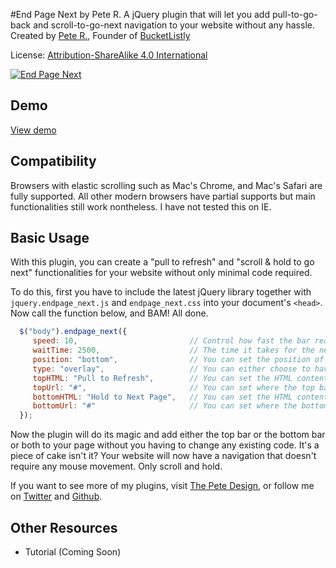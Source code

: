 #End Page Next by Pete R.
A jQuery plugin that will let you add pull-to-go-back and scroll-to-go-next navigation to your website without any hassle.
Created by [Pete R.](http://www.thepetedesign.com), Founder of [BucketListly](http://www.bucketlistly.com)

License: [Attribution-ShareAlike 4.0 International](http://creativecommons.org/licenses/by-sa/4.0/deed.en_US)

[![End Page Next](http://www.thepetedesign.com/images/endpage_next_image.png "End Page Next")](http://www.thepetedesign.com/demos/endpage_next_demo.html)


## Demo
[View demo](http://www.thepetedesign.com/demos/endpage_next_demo.html)

## Compatibility
Browsers with elastic scrolling such as Mac's Chrome, and Mac's Safari are fully supported. All other modern browsers have partial supports but main functionalities still work nontheless. I have not tested this on IE.

## Basic Usage

With this plugin, you can create a "pull to refresh" and "scroll & hold to go next" functionalities for your website without only minimal code required.

To do this, first you have to include the latest jQuery library together with `jquery.endpage_next.js` and `endpage_next.css` into your document's `<head>`. Now call the function below, and BAM! All done.


````javascript
  $("body").endpage_next({
     speed: 10,                         // Control how fast the bar reacts to your scroll when pulling. Reduce this number to make it slower. The default value is 10.
     waitTime: 2500,                    // The time it takes for the next page to load while you are holding the scroll. This option accepts milliseconds. The default value is 2500.
     position: "bottom",                // You can set the position of the pull-to-load bar here. Available options are "top", "bottom", and "both". "Top" will perform like pull to refresh. "Bottom" will perform like "scroll & hold to go next", and "Both" will let you have both "top" and "bottom" functions. The default value is "bottom".
     type: "overlay",                   // You can either choose to have the bar overlay on top of your content when being pulled or have your content pushed as well. Available options are "overlay", and "push". The default value is "overlay".
     topHTML: "Pull to Refresh",        // You can set the HTML content of the top bar here. Default content is "Pull to Refresh".
     topUrl: "#",                       // You can set where the top bar will take the user to here. This options accepts URL. The default value is "#".
     bottomHTML: "Hold to Next Page",   // You can set the HTML content of the bottom bar here. Default content is "Hold to Next Page".
     bottomUrl: "#"                     // You can set where the bottom bar will take the user to here. This options accepts URL. The default value is "#".
  });
````

Now the plugin will do its magic and add either the top bar or the bottom bar or both to your page without you having to change any existing code. It's a piece of cake isn't it? Your website will now have a navigation that doesn't require any mouse movement. Only scroll and hold. 


If you want to see more of my plugins, visit [The Pete Design](http://www.thepetedesign.com/#design), or follow me on [Twitter](http://www.twitter.com/peachananr) and [Github](http://www.github.com/peachananr).

## Other Resources
- Tutorial (Coming Soon)